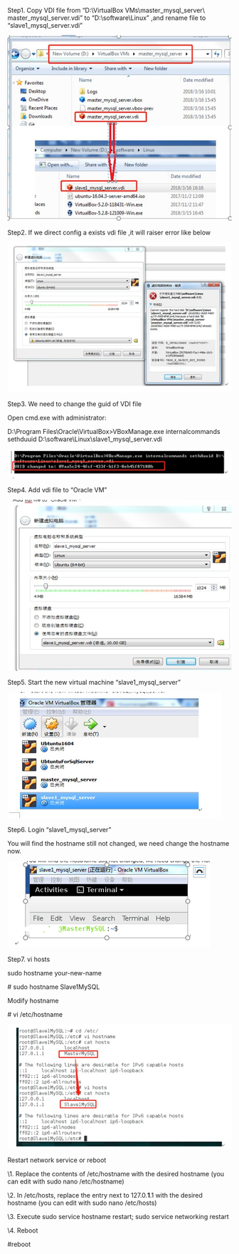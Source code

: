 Step1. Copy VDI file from “D:\VirtualBox
VMs\master_mysql_server\ master_mysql_server.vdi” to “D:\software\Linux” ,and
rename file to “slave1_mysql_server.vdi”

![1_path](./images/20181114/1_path.jpg)



Step2. If we direct config a exists vdi file ,it will raiser error like below

![2_show_error](./images/20181114/2_show_error.jpg)



Step3.   We need to change the guid of VDI file

Open cmd.exe with administrator:

D:\Program Files\Oracle\VirtualBox>VBoxManage.exe internalcommands sethduuid D:\software\Linux\slave1_mysql_server.vdi

![3_sethduuid](./images/20181114/3_sethduuid.jpg)



Step4.  Add vdi file to “Oracle VM”

![4_add_file](./images/20181114/4_add_file.jpg)



Step5.   Start the new virtual machine “slave1_mysql_server”

![5_start_virtual_machine](./images/20181114/5_start_virtual_machine.jpg)



Step6.  Login “slave1_mysql_server”

You will find the hostname still not changed, we need change the hostname now.

![6_still_not_change_hostname.png](./images/20181114/6_still_not_change_hostname.png)

Step7. vi hosts

sudo hostname your-new-name

\# sudo hostname Slave1MySQL 



Modify hostname 

\# vi /etc/hostname

![7_vi_host](./images/20181114/7_vi_host.jpg)



Restart network service or reboot

\1.      Replace the contents of /etc/hostname with the desired hostname (you can edit with sudo nano /etc/hostname)

\2.      In /etc/hosts, replace the entry next to 127.0.**1**.1 with the desired hostname (you can edit with sudo nano /etc/hosts)

\3.      Execute sudo service hostname restart; sudo service networking restart

\4.      Reboot

\#reboot